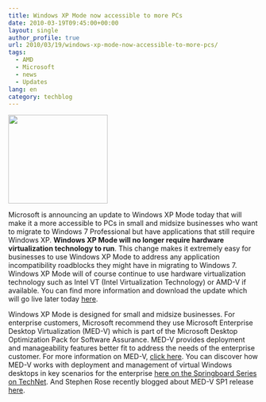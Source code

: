 ```yaml
---
title: Windows XP Mode now accessible to more PCs
date: 2010-03-19T09:45:00+00:00
layout: single
author_profile: true
url: 2010/03/19/windows-xp-mode-now-accessible-to-more-pcs/
tags:
  - AMD
  - Microsoft
  - news
  - Updates
lang: en
category: techblog
---
```

<div>
  <a href="http://3.bp.blogspot.com/_vaUVXcmC3OI/S6M_UfNldEI/AAAAAAAABSs/PrDi9spi0OI/s1600-h/virtual-pc.JPG" imageanchor="1"><img border="0" height="179" src="http://3.bp.blogspot.com/_vaUVXcmC3OI/S6M_UfNldEI/AAAAAAAABSs/PrDi9spi0OI/s200/virtual-pc.JPG" width="200" /></a>
</div>

Microsoft is announcing an update to Windows XP Mode today that will make it a more accessible to PCs in small and midsize businesses who want to migrate to Windows 7 Professional but have applications that still require Windows XP. **Windows XP Mode will no longer require hardware virtualization technology to run**. This change makes it extremely easy for businesses to use Windows XP Mode to address any application incompatibility roadblocks they might have in migrating to Windows 7. Windows XP Mode will of course continue to use hardware virtualization technology such as Intel VT (Intel Virtualization Technology) or AMD-V if available. You can find more information and download the update which will go live later today [here](http://www.windows.com/xpmode).

Windows XP Mode is designed for small and midsize businesses. For enterprise customers, Microsoft recommend they use Microsoft Enterprise Desktop Virtualization (MED-V) which is part of the Microsoft Desktop Optimization Pack for Software Assurance. MED-V provides deployment and manageability features better fit to address the needs of the enterprise customer. For more information on MED-V, [click here](http://www.microsoft.com/windows/enterprise/products/mdop/med-v.aspx). You can discover how MED-V works with deployment and management of virtual Windows desktops in key scenarios for the enterprise [here on the Springboard Series on TechNet](http://technet.microsoft.com/en-us/windows/ee532035.aspx). And Stephen Rose recently blogged about MED-V SP1 release [here](http://windowsteamblog.com/blogs/springboard/archive/2010/02/23/the-med-v-v1-sp1-release-candidate-is-now-available.aspx).
